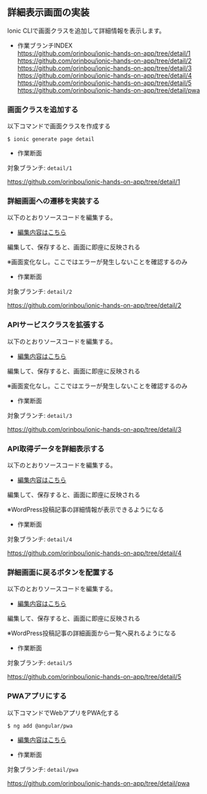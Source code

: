 ## 詳細表示画面の実装

Ionic CLIで画面クラスを追加して詳細情報を表示します。

* 作業ブランチINDEX  
https://github.com/orinbou/ionic-hands-on-app/tree/detail/1
https://github.com/orinbou/ionic-hands-on-app/tree/detail/2
https://github.com/orinbou/ionic-hands-on-app/tree/detail/3
https://github.com/orinbou/ionic-hands-on-app/tree/detail/4
https://github.com/orinbou/ionic-hands-on-app/tree/detail/5
https://github.com/orinbou/ionic-hands-on-app/tree/detail/pwa

### 画面クラスを追加する

以下コマンドで画面クラスを作成する

```
$ ionic generate page detail
```

+ 作業断面

対象ブランチ: `detail/1` 

https://github.com/orinbou/ionic-hands-on-app/tree/detail/1

### 詳細画面への遷移を実装する

以下のとおりソースコードを編集する。

* [編集内容はこちら](https://github.com/orinbou/ionic-hands-on-app/compare/detail/1...detail/2)

編集して、保存すると、画面に即座に反映される

※画面変化なし。ここではエラーが発生しないことを確認するのみ

+ 作業断面

対象ブランチ: `detail/2` 

https://github.com/orinbou/ionic-hands-on-app/tree/detail/2

### APIサービスクラスを拡張する

以下のとおりソースコードを編集する。

* [編集内容はこちら](https://github.com/orinbou/ionic-hands-on-app/compare/detail/2...detail/3)

編集して、保存すると、画面に即座に反映される

※画面変化なし。ここではエラーが発生しないことを確認するのみ

+ 作業断面

対象ブランチ: `detail/3` 

https://github.com/orinbou/ionic-hands-on-app/tree/detail/3

### API取得データを詳細表示する

以下のとおりソースコードを編集する。

* [編集内容はこちら](https://github.com/orinbou/ionic-hands-on-app/compare/detail/3...detail/4)

編集して、保存すると、画面に即座に反映される

※WordPress投稿記事の詳細情報が表示できるようになる

+ 作業断面

対象ブランチ: `detail/4` 

https://github.com/orinbou/ionic-hands-on-app/tree/detail/4

### 詳細画面に戻るボタンを配置する

以下のとおりソースコードを編集する。

* [編集内容はこちら](https://github.com/orinbou/ionic-hands-on-app/compare/detail/4...detail/5)

編集して、保存すると、画面に即座に反映される

※WordPress投稿記事の詳細画面から一覧へ戻れるようになる

+ 作業断面

対象ブランチ: `detail/5` 

https://github.com/orinbou/ionic-hands-on-app/tree/detail/5

### PWAアプリにする

以下コマンドでWebアプリをPWA化する

```
$ ng add @angular/pwa
```

* [編集内容はこちら](https://github.com/orinbou/ionic-hands-on-app/compare/detail/5...detail/pwa)

+ 作業断面

対象ブランチ: `detail/pwa` 

https://github.com/orinbou/ionic-hands-on-app/tree/detail/pwa
